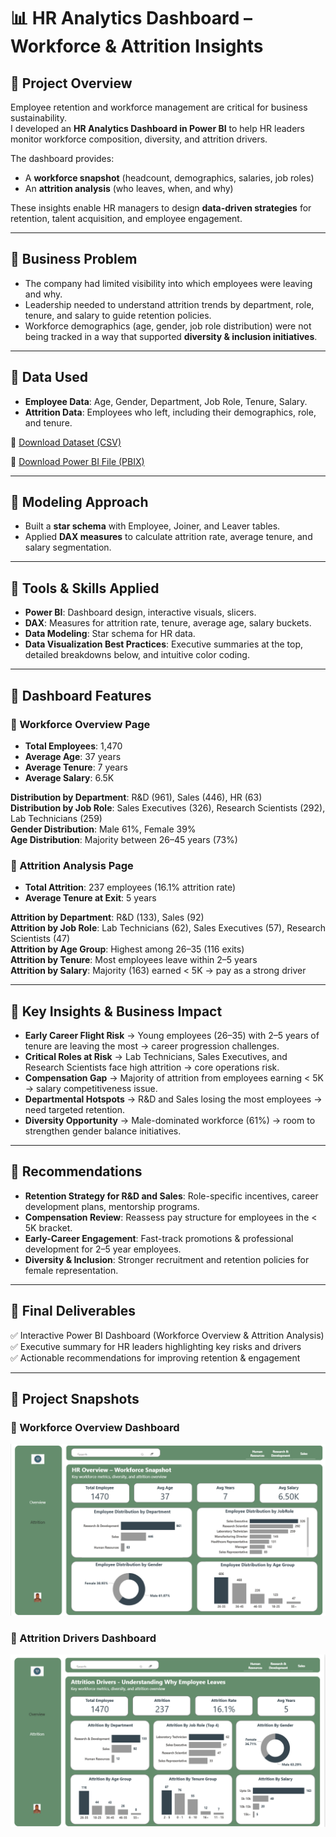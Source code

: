 # 📊 HR Analytics Dashboard – Workforce & Attrition Insights

## 🔹 Project Overview
Employee retention and workforce management are critical for business sustainability.  
I developed an **HR Analytics Dashboard in Power BI** to help HR leaders monitor workforce composition, diversity, and attrition drivers.

The dashboard provides:
- A **workforce snapshot** (headcount, demographics, salaries, job roles)  
- An **attrition analysis** (who leaves, when, and why)  

These insights enable HR managers to design **data-driven strategies** for retention, talent acquisition, and employee engagement.

---

## 🔹 Business Problem
- The company had limited visibility into which employees were leaving and why.  
- Leadership needed to understand attrition trends by department, role, tenure, and salary to guide retention policies.  
- Workforce demographics (age, gender, job role distribution) were not being tracked in a way that supported **diversity & inclusion initiatives**.  

---

## 🔹 Data Used
- **Employee Data**: Age, Gender, Department, Job Role, Tenure, Salary.  
- **Attrition Data**: Employees who left, including their demographics, role, and tenure.  

📂 [Download Dataset (CSV)](https://github.com/YourUsername/YourRepoName/blob/main/data/hr_data.csv)

📂 [Download Power BI File (PBIX)](https://github.com/YourUsername/YourRepoName/blob/main/dashboard/hr_dashboard.pbix)

---

## 🔹 Modeling Approach
- Built a **star schema** with Employee, Joiner, and Leaver tables.  
- Applied **DAX measures** to calculate attrition rate, average tenure, and salary segmentation.  

---

## 🔹 Tools & Skills Applied
- **Power BI**: Dashboard design, interactive visuals, slicers.  
- **DAX**: Measures for attrition rate, tenure, average age, salary buckets.  
- **Data Modeling**: Star schema for HR data.  
- **Data Visualization Best Practices**: Executive summaries at the top, detailed breakdowns below, and intuitive color coding.  

---

## 🔹 Dashboard Features

### 📍 Workforce Overview Page
- **Total Employees**: 1,470  
- **Average Age**: 37 years  
- **Average Tenure**: 7 years  
- **Average Salary**: 6.5K  

**Distribution by Department**: R&D (961), Sales (446), HR (63)  
**Distribution by Job Role**: Sales Executives (326), Research Scientists (292), Lab Technicians (259)  
**Gender Distribution**: Male 61%, Female 39%  
**Age Distribution**: Majority between 26–45 years (73%)  

### 📍 Attrition Analysis Page
- **Total Attrition**: 237 employees (16.1% attrition rate)  
- **Average Tenure at Exit**: 5 years  

**Attrition by Department**: R&D (133), Sales (92)  
**Attrition by Job Role**: Lab Technicians (62), Sales Executives (57), Research Scientists (47)  
**Attrition by Age Group**: Highest among 26–35 (116 exits)  
**Attrition by Tenure**: Most employees leave within 2–5 years  
**Attrition by Salary**: Majority (163) earned < 5K → pay as a strong driver  

---

## 🔹 Key Insights & Business Impact
- **Early Career Flight Risk** → Young employees (26–35) with 2–5 years of tenure are leaving the most → career progression challenges.  
- **Critical Roles at Risk** → Lab Technicians, Sales Executives, and Research Scientists face high attrition → core operations risk.  
- **Compensation Gap** → Majority of attrition from employees earning < 5K → salary competitiveness issue.  
- **Departmental Hotspots** → R&D and Sales losing the most employees → need targeted retention.  
- **Diversity Opportunity** → Male-dominated workforce (61%) → room to strengthen gender balance initiatives.  

---

## 🔹 Recommendations
- **Retention Strategy for R&D and Sales**: Role-specific incentives, career development plans, mentorship programs.  
- **Compensation Review**: Reassess pay structure for employees in the < 5K bracket.  
- **Early-Career Engagement**: Fast-track promotions & professional development for 2–5 year employees.  
- **Diversity & Inclusion**: Stronger recruitment and retention policies for female representation.  

---

## 🔹 Final Deliverables
✅ Interactive Power BI Dashboard (Workforce Overview & Attrition Analysis)  
✅ Executive summary for HR leaders highlighting key risks and drivers  
✅ Actionable recommendations for improving retention & engagement  

---

## 🔹 Project Snapshots

### 📸 Workforce Overview Dashboard
![Workforce Overview](./workforce_overview.png)

### 📸 Attrition Drivers Dashboard
![Attrition Analysis](./attrition_analysis.png)   

